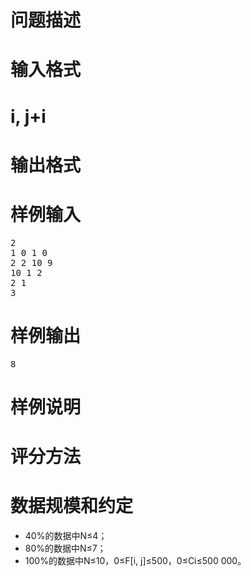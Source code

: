 

# 问题描述



# 输入格式



# i, j+i



# 输出格式



# 样例输入


<pre>2
1 0 1 0
2 2 10 9
10 1 2
2 1
3
</pre>

# 样例输出


<pre>8
</pre>

# 样例说明



# 评分方法



# 数据规模和约定


<ul>
<li>
40%的数据中N≤4；
</li>
<li>
80%的数据中N≤7；
</li>
<li>
100%的数据中N≤10，0≤F[i, j]≤500，0≤Ci≤500 000。
</li>
</ul>
